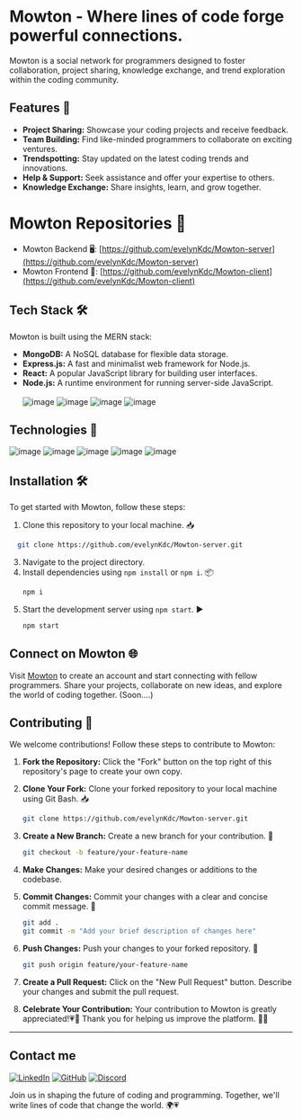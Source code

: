 # Mowton - Where lines of code forge powerful connections.

Mowton is a social network for programmers designed to foster collaboration, project sharing, knowledge exchange, and trend exploration within the coding community.

## Features 🚀

- **Project Sharing:** Showcase your coding projects and receive feedback.
- **Team Building:** Find like-minded programmers to collaborate on exciting ventures.
- **Trendspotting:** Stay updated on the latest coding trends and innovations.
- **Help & Support:** Seek assistance and offer your expertise to others.
- **Knowledge Exchange:** Share insights, learn, and grow together.

# Mowton Repositories 📁
- Mowton Backend 🖥️: [https://github.com/evelynKdc/Mowton-server](https://github.com/evelynKdc/Mowton-server)
- Mowton Frontend 🌈: [https://github.com/evelynKdc/Mowton-client](https://github.com/evelynKdc/Mowton-client)

## Tech Stack 🛠️

Mowton is built using the MERN stack:

- **MongoDB:** A NoSQL database for flexible data storage.
- **Express.js:** A fast and minimalist web framework for Node.js.
- **React:** A popular JavaScript library for building user interfaces.
- **Node.js:** A runtime environment for running server-side JavaScript.
  <br><br>
![image](https://img.shields.io/badge/MongoDB-4EA94B?style=for-the-badge&logo=mongodb&logoColor=white)
![image](https://img.shields.io/badge/Express%20js-000000?style=for-the-badge&logo=express&logoColor=white)
![image](https://img.shields.io/badge/React-20232A?style=for-the-badge&logo=react&logoColor=61DAFB)
![image](https://img.shields.io/badge/Node%20js-339933?style=for-the-badge&logo=nodedotjs&logoColor=white)
## Technologies 🧩
![image](https://img.shields.io/badge/Insomnia-5849be?style=for-the-badge&logo=Insomnia&logoColor=white)
![image](https://img.shields.io/badge/JWT-000000?style=for-the-badge&logo=JSON%20web%20tokens&logoColor=white)
![image](https://img.shields.io/badge/VSCode-3dace3?style=for-the-badge&logo=visual%20studio%20code&logoColor=white)
![image](	https://img.shields.io/badge/Figma-F24E1E?style=for-the-badge&logo=figma&logoColor=white)
![image](	https://img.shields.io/badge/Socket.io-010101?&style=for-the-badge&logo=Socket.io&logoColor=white)

## Installation 🛠️

To get started with Mowton, follow these steps:

1. Clone this repository to your local machine. 📥
 ```bash
   git clone https://github.com/evelynKdc/Mowton-server.git
```
3. Navigate to the project directory.
4. Install dependencies using `npm install` or `npm i`. 📦
    ```bash
   npm i
6. Start the development server using `npm start`. ▶️
    ```bash
   npm start
## Connect on Mowton 🌐

Visit [Mowton](#) to create an account and start connecting with fellow programmers. Share your projects, collaborate on new ideas, and explore the world of coding together.
(Soon....)

## Contributing 🤝

We welcome contributions! Follow these steps to contribute to Mowton:

1. **Fork the Repository:** Click the "Fork" button on the top right of this repository's page to create your own copy.

2. **Clone Your Fork:** Clone your forked repository to your local machine using Git Bash. 📥
   ```bash
   git clone https://github.com/evelynKdc/Mowton-server.git
3. **Create a New Branch:** Create a new branch for your contribution. 🌿
   ```bash
   git checkout -b feature/your-feature-name
4. **Make Changes:** Make your desired changes or additions to the codebase.
5. **Commit Changes:** Commit your changes with a clear and concise commit message. 📝
   ```bash
   git add .
   git commit -m "Add your brief description of changes here"

7. **Push Changes:** Push your changes to your forked repository. 🚀
   ```bash
   git push origin feature/your-feature-name
8. **Create a Pull Request:** Click on the "New Pull Request" button. Describe your changes and submit the pull request.
9. **Celebrate Your Contribution:** Your contribution to Mowton is greatly appreciated!💗🤝 Thank you for helping us improve the platform. 🎉🎉
---
## Contact me 
[![LinkedIn](	https://img.shields.io/badge/Evelyn_De_la_cruz_Vargas-0077B5?style=for-the-badge&logo=linkedin&logoColor=white)]([https://www.linkedin.com/in/tu-nombre/](https://www.linkedin.com/in/evelyn-de-la-cruz-vargas/))
[![GitHub](https://img.shields.io/badge/evelynKdc-100000?style=for-the-badge&logo=github&logoColor=white)](https://github.com/evelynKdc)
[![Discord](https://img.shields.io/badge/evelyndc-5865F2?style=for-the-badge&logo=discord&logoColor=white)](https://discordapp.com/users/evelyndc)



Join us in shaping the future of coding and programming. Together, we'll write lines of code that change the world. 🌍💗

